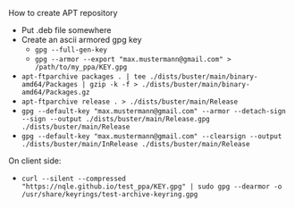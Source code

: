 How to create APT repository
* Put .deb file somewhere
* Create an ascii armored gpg key
    * `gpg --full-gen-key`
    * `gpg --armor --export "max.mustermann@gmail.com" > /path/to/my_ppa/KEY.gpg`
* `apt-ftparchive packages . | tee ./dists/buster/main/binary-amd64/Packages | gzip -k -f > ./dists/buster/main/binary-amd64/Packages.gz`
* `apt-ftparchive release . > ./dists/buster/main/Release`
* `gpg --default-key "max.mustermann@gmail.com" --armor --detach-sign --sign --output ./dists/buster/main/Release.gpg ./dists/buster/main/Release`
* `gpg --default-key "max.mustermann@gmail.com" --clearsign --output ./dists/buster/main/InRelease ./dists/buster/main/Release`

On client side:
* `curl --silent --compressed "https://nqle.github.io/test_ppa/KEY.gpg" | sudo gpg --dearmor -o /usr/share/keyrings/test-archive-keyring.gpg`
